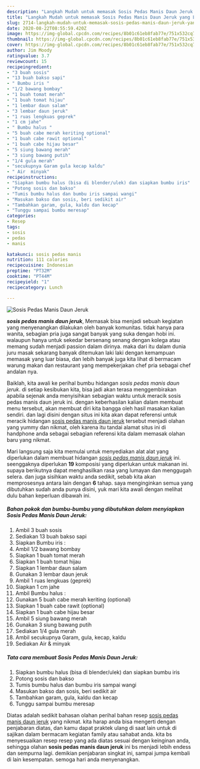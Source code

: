 ```yaml
---
description: "Langkah Mudah untuk memasak Sosis Pedas Manis Daun Jeruk yang Lezat Sekali"
title: "Langkah Mudah untuk memasak Sosis Pedas Manis Daun Jeruk yang Lezat Sekali"
slug: 2714-langkah-mudah-untuk-memasak-sosis-pedas-manis-daun-jeruk-yang-lezat-sekali
date: 2020-08-22T08:55:59.420Z
image: https://img-global.cpcdn.com/recipes/8b01c61eb8fab77e/751x532cq70/sosis-pedas-manis-daun-jeruk-foto-resep-utama.jpg
thumbnail: https://img-global.cpcdn.com/recipes/8b01c61eb8fab77e/751x532cq70/sosis-pedas-manis-daun-jeruk-foto-resep-utama.jpg
cover: https://img-global.cpcdn.com/recipes/8b01c61eb8fab77e/751x532cq70/sosis-pedas-manis-daun-jeruk-foto-resep-utama.jpg
author: Jim Moody
ratingvalue: 3.7
reviewcount: 15
recipeingredient:
- "3 buah sosis"
- "13 buah bakso sapi"
- " Bumbu iris "
- "1/2 bawang bombay"
- "1 buah tomat merah"
- "1 buah tomat hijau"
- "1 lembar daun salam"
- "3 lembar daun jeruk"
- "1 ruas lengkuas geprek"
- "1 cm jahe"
- " Bumbu halus "
- "5 buah cabe merah keriting optional"
- "1 buah cabe rawit optional"
- "1 buah cabe hijau besar"
- "5 siung bawang merah"
- "3 siung bawang putih"
- "1/4 gula merah"
- "secukupnya Garam gula kecap kaldu"
- " Air  minyak"
recipeinstructions:
- "Siapkan bumbu halus (bisa di blender/ulek) dan siapkan bumbu iris"
- "Potong sosis dan bakso"
- "Tumis bumbu halus dan bumbu iris sampai wangi"
- "Masukan bakso dan sosis, beri sedikit air"
- "Tambahkan garam, gula, kaldu dan kecap"
- "Tunggu sampai bumbu meresap"
categories:
- Resep
tags:
- sosis
- pedas
- manis

katakunci: sosis pedas manis 
nutrition: 111 calories
recipecuisine: Indonesian
preptime: "PT32M"
cooktime: "PT44M"
recipeyield: "1"
recipecategory: Lunch

---
```



![Sosis Pedas Manis Daun Jeruk](https://img-global.cpcdn.com/recipes/8b01c61eb8fab77e/751x532cq70/sosis-pedas-manis-daun-jeruk-foto-resep-utama.jpg)

<b><i>sosis pedas manis daun jeruk</i></b>, Memasak bisa menjadi sebuah kegiatan yang menyenangkan dilakukan oleh banyak komunitas. tidak hanya para wanita, sebagian pria juga sangat banyak yang suka dengan hobi ini. walaupun hanya untuk sekedar bersenang senang dengan kolega atau memang sudah menjadi passion dalam dirinya. maka dari itu dalam dunia juru masak sekarang banyak ditemukan laki laki dengan kemampuan memasak yang luar biasa, dan lebih banyak juga kita lihat di bermacam warung makan dan restaurant yang mempekerjakan chef pria sebagai chef andalan nya.

Baiklah, kita awali ke perihal bumbu hidangan <i>sosis pedas manis daun jeruk</i>. di setiap kesibukan kita, bisa jadi akan terasa menggembirakan apabila sejenak anda menyisihkan sebagian waktu untuk meracik sosis pedas manis daun jeruk ini. dengan keberhasilan kalian dalam membuat menu tersebut, akan membuat diri kita bangga oleh hasil masakan kalian sendiri. dan lagi disini dengan situs ini kita akan dapat referensi untuk meracik hidangan <u>sosis pedas manis daun jeruk</u> tersebut menjadi olahan yang yummy dan nikmat, oleh karena itu tandai alamat situs ini di handphone anda sebagai sebagian referensi kita dalam memasak olahan baru yang nikmat.




Mari langsung saja kita memulai untuk menyediakan alat alat yang diperlukan dalam membuat hidangan <u><i>sosis pedas manis daun jeruk</i></u> ini. seenggaknya diperlukan <b>19</b> komposisi yang diperlukan untuk makanan ini. supaya berikutnya dapat menghasilkan rasa yang lumayan dan menggugah selera. dan juga sisihkan waktu anda sedikit, sebab kita akan memprosesnya antara lain dengan <b>6</b> tahap. saya menginginkan semua yang dibutuhkan sudah anda punya disini, yuk mari kita awali dengan melihat dulu bahan keperluan dibawah ini.

<!--inarticleads1-->

##### Bahan pokok dan bumbu-bumbu yang dibutuhkan dalam menyiapkan Sosis Pedas Manis Daun Jeruk:

1. Ambil 3 buah sosis
1. Sediakan 13 buah bakso sapi
1. Siapkan  Bumbu iris :
1. Ambil 1/2 bawang bombay
1. Siapkan 1 buah tomat merah
1. Siapkan 1 buah tomat hijau
1. Siapkan 1 lembar daun salam
1. Gunakan 3 lembar daun jeruk
1. Ambil 1 ruas lengkuas (geprek)
1. Siapkan 1 cm jahe
1. Ambil  Bumbu halus :
1. Gunakan 5 buah cabe merah keriting (optional)
1. Siapkan 1 buah cabe rawit (optional)
1. Siapkan 1 buah cabe hijau besar
1. Ambil 5 siung bawang merah
1. Gunakan 3 siung bawang putih
1. Sediakan 1/4 gula merah
1. Ambil secukupnya Garam, gula, kecap, kaldu
1. Sediakan  Air &amp; minyak




<!--inarticleads2-->

##### Tata cara membuat Sosis Pedas Manis Daun Jeruk:

1. Siapkan bumbu halus (bisa di blender/ulek) dan siapkan bumbu iris
1. Potong sosis dan bakso
1. Tumis bumbu halus dan bumbu iris sampai wangi
1. Masukan bakso dan sosis, beri sedikit air
1. Tambahkan garam, gula, kaldu dan kecap
1. Tunggu sampai bumbu meresap




Diatas adalah sedikit bahasan olahan perihal bahan resep <u>sosis pedas manis daun jeruk</u> yang nikmat. kita harap anda bisa mengerti dengan penjabaran diatas, dan kamu dapat praktek ulang di saat lain untuk di sajikan dalam bermacam kegiatan family atau sahabat anda. kita bs menyesuaikan resep resep yang ada diatas sesuai dengan keinginan anda, sehingga olahan <b>sosis pedas manis daun jeruk</b> ini bs menjadi lebih endess dan sempurna lagi. demikian penjabaran singkat ini, sampai jumpa kembali di lain kesempatan. semoga hari anda menyenangkan.
